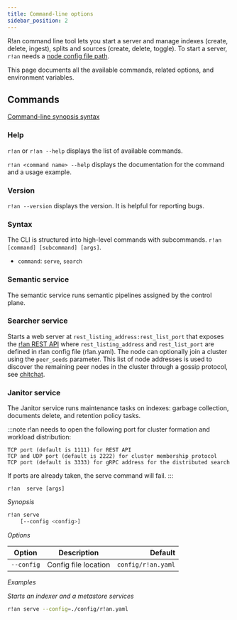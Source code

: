 ```yaml
---
title: Command-line options
sidebar_position: 2
---
```


R!an command line tool lets you start a server and manage indexes (create, delete, ingest), splits and sources (create, delete, toggle). To start a server, `r!an` needs a [node config file path](../configuration/node_config.md).

This page documents all the available commands, related options, and environment variables.

## Commands

[Command-line synopsis syntax](https://developers.google.com/style/code-syntax)

### Help

`r!an` or `r!an --help` displays the list of available commands.

`r!an <command name> --help` displays the documentation for the command and a usage example.

### Version

`r!an --version` displays the version. It is helpful for reporting bugs.

### Syntax

The CLI is structured into high-level commands with subcommands.
`r!an [command] [subcommand] [args]`.

* `command`: `serve`, `search`

### Semantic service

The semantic service runs semantic pipelines assigned by the control plane.

### Searcher service

Starts a web server at `rest_listing_address:rest_list_port` that exposes the [r!an REST API](rest-api.md)
where `rest_listing_address` and `rest_list_port` are defined in r!an config file (r!an.yaml).
The node can optionally join a cluster using the `peer_seeds` parameter.
This list of node addresses is used to discover the remaining peer nodes in the cluster through a gossip protocol, see [chitchat](https://github.com/quickwit-oss/chitchat).

### Janitor service

The Janitor service runs maintenance tasks on indexes: garbage collection, documents delete, and retention policy tasks.

:::note
r!an needs to open the following port for cluster formation and workload distribution:

    TCP port (default is 1111) for REST API
    TCP and UDP port (default is 2222) for cluster membership protocol
    TCP port (default is 3333) for gRPC address for the distributed search

If ports are already taken, the serve command will fail.
:::
  
`r!an  serve [args]`

*Synopsis*

```bash
r!an serve
    [--config <config>]
```

*Options*

| Option | Description | Default |
|-----------------|-------------|--------:|
| `--config` | Config file location | `config/r!an.yaml` |

*Examples*

*Starts an indexer and a metastore services*

```bash
r!an serve --config=./config/r!an.yaml
```

